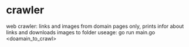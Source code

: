 # crawler
web crawler: links and images from domain pages only, prints infor about links and downloads images to folder
useage: go run main.go <doamain_to_crawl>
